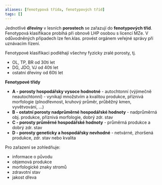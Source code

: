 ```yaml
---
aliases: [fenotypová třída, fenotypových tříd]
tags: []
---
```

Jednotlivé **dřeviny** v lesních **porostech** se zařazují do **fenotypových tříd**.
Fenotypová klasifikace probíhá při obnově LHP osobou s licencí MZe. V odůvodněných případech lze fen.klas. provést orgánem veřejné správy při uznávacím řízení.

Fenotypové klasifikaci podléhají všechny fyzicky zralé porosty, tj.
- OL, TP, BR od 30ti let
- DG, JDO, VJ od 40ti let
- ostatní dřeviny od 60ti let

**Fenotypové třídy**
- **A - porosty hospodářsky vysoce hodnotné** - autochtonní (výjimečně neautochtonní) - vynikají množstvím a kvalitou produkce, příznivá morfologie (plnodřevnost, kruhový průměr, průběžný kmen, vyvětvování, ...)
- **B - ostatní porosty nadprůměrné hospodářské hodnoty** - nadprůměrná obj. produkce, příznivá morfologie, dobrý zdr. stav
- **C - porosty průměrné hospodářské hodnoty** - průměrná produkce a dobrý zdr. stav
- **D - porosty geneticky a hospodářsky nevhodné** - netvárné, zhoršená produkce, zdr. stav nebo kvalita


Pro zařazení se zohledňuje:
- informace o původu
- objemová produkce
- morfologické znaky stromů
- zdravotní stav
- jakost dřeva
